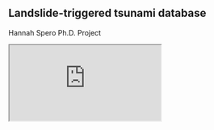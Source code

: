## Landslide-triggered tsunami database

Hannah Spero Ph.D. Project


<iframe src="https://docs.google.com/spreadsheets/d/e/2PACX-1vQtek8YO0ig5vXNV5Cz8pupiKNO3ZBV8qL0K6h97l65flW08-rLnQtQb__jFO5X-9Q_kczycVkQ-O0S/pubhtml?widget=true&amp;headers=false"></iframe>
